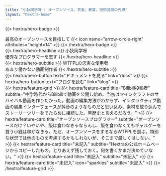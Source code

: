 ```yaml
---
title: "小狄同学呀 | オープンソース、共有、教育、技術発展の先導"
layout: "hextra-home"
---
```


{{< hextra/hero-badge >}}
  <div class="hx:w-2 hx:h-2 hx:rounded-full hx:bg-primary-400"></div>
  <span>最高のオープンソースを目指して</span>
  {{< icon name="arrow-circle-right" attributes="height=14" >}}
{{< /hextra/hero-badge >}}

<div class="hx:mt-6 hx:mb-6">
{{< hextra/hero-headline >}}
  小狄同学呀&nbsp;<br class="hx:sm:block hx:hidden" />優秀なプログラマーを志す
{{< /hextra/hero-headline >}}
</div>

<div class="hx:mb-12">
{{< hextra/hero-subtitle >}}
  WTFPLの忠実な使用者&nbsp;<br class="hx:sm:block hx:hidden" />あまり働かない動画制作者
{{< /hextra/hero-subtitle >}}
</div>

<div class="hx:mb-6">
{{< hextra/hero-button text="ドキュメントを見る" link="docs" >}}
{{< hextra/hero-button text="ブログを読む" link="blog" >}}
</div>

<div class="hx:mt-6"></div>
{{< hextra/feature-grid >}}
  {{< hextra/feature-card
    title="Bilibili投稿者"
    subtitle="中学時代からBilibiliで動画を公開し始め、当初はマインクラフトのサバイバル動画を作りたかった。動画の編集方法がわからず、インタラクティブ動画の編集インターフェースが抖音のようなものだと思い込み、素材を放り込んでストーリーツリーをでたらめに接続した。黒歴史と言えるだろう。"
  >}}
  {{< hextra/feature-card
    title="オープンソースプログラマー"
    subtitle="オープンソースだけ？いやいや、飯は食わなきゃならんし、飯を食わなくてもギャルゲーを買う小銭は稼がなきゃ。ただ、オープンソースをするならWTFPLを選ぶ。特別な状況では他のものを考慮するかもしれないが、そこまで厳しくはしない。"
  >}}
  {{< hextra/feature-card
    title="未記入"
    subtitle="Hextraの公式ホームページからコピーしたもの。とりあえず残しておく。何を書くかまだ決めていない。"
  >}}
  {{< hextra/feature-card
    title="未記入"
    subtitle="未記入"
  >}}
  {{< hextra/feature-card
    title="未記入"
    icon="sparkles"
    subtitle="未記入"
  >}}
{{< /hextra/feature-grid >}}